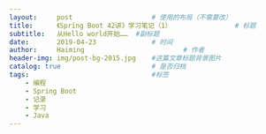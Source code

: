 ```yaml
---
layout:     post   				    # 使用的布局（不需要改）
title:      《Spring Boot 42讲》学习笔记（1） 				# 标题 
subtitle:   从Hello world开始……  #副标题
date:       2019-04-23				# 时间
author:     Haiming 						# 作者
header-img: img/post-bg-2015.jpg 	#这篇文章标题背景图片
catalog: true 						# 是否归档
tags:								#标签
    - 编程
    - Spring Boot
    - 记录
    - 学习
    - Java
---
```

